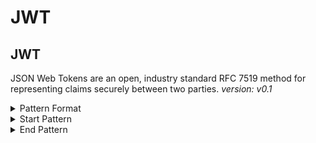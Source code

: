 <!-- WARNING: This README is generated automatically
-->
# JWT

## JWT


JSON Web Tokens are an open, industry standard RFC 7519 method for representing claims securely between two parties.
*version: v0.1*



<details>
<summary>Pattern Format</summary>
<p>

```regex
ey[A-Za-z0-9-_]{12,}[Q90]={0,2}\.ey[A-Za-z0-9-_]{12,}[Q90]={0,2}\.?[A-Za-z0-9-_=]*
```

</p>
</details>

<details>
<summary>Start Pattern</summary>
<p>

```regex
[^0-9A-Za-z_.-]|\A
```

</p>
</details><details>
<summary>End Pattern</summary>
<p>

```regex
[^0-9A-Za-z_.-]|\z
```

</p>
</details>